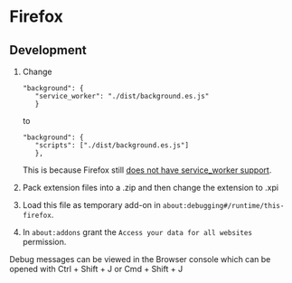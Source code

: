 # Firefox
## Development
1. Change
    ```
    "background": {
       "service_worker": "./dist/background.es.js"
       }
    ```
    to
    ```
    "background": {
       "scripts": ["./dist/background.es.js"]
       },
    ```
    This is because Firefox still [does not have service_worker support](https://bugzilla.mozilla.org/show_bug.cgi?id=1573659).

2. Pack extension files into a .zip and then change the extension to .xpi
3. Load this file as temporary add-on in ```about:debugging#/runtime/this-firefox```.
4. In ```about:addons``` grant the ```Access your data for all websites``` permission.


Debug messages can be viewed in the Browser console which can be opened with Ctrl + Shift + J or Cmd + Shift + J
